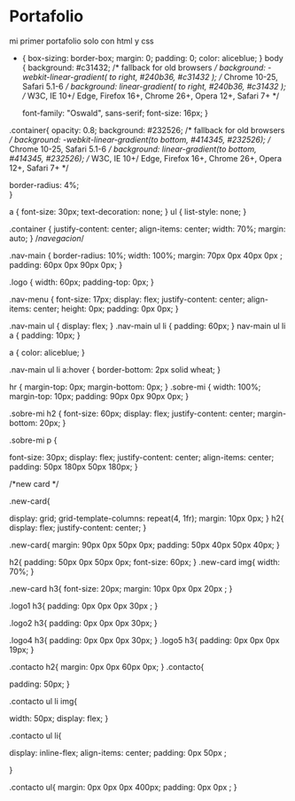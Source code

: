 # Portafolio
 mi primer portafolio solo con html y css
* {
  box-sizing: border-box;
  margin: 0;
  padding: 0;
  color: aliceblue;
}
body {
  background: #c31432; /* fallback for old browsers */
  background: -webkit-linear-gradient(
    to right,
    #240b36,
    #c31432
  ); /* Chrome 10-25, Safari 5.1-6 */
  background: linear-gradient(
    to right,
    #240b36,
    #c31432
  ); /* W3C, IE 10+/ Edge, Firefox 16+, Chrome 26+, Opera 12+, Safari 7+ */

  font-family: "Oswald", sans-serif;
  font-size: 16px;
}

.container{
  opacity: 0.8;
  background: #232526;  /* fallback for old browsers */
  background: -webkit-linear-gradient(to bottom, #414345, #232526);  /* Chrome 10-25, Safari 5.1-6 */
  background: linear-gradient(to bottom, #414345, #232526); /* W3C, IE 10+/ Edge, Firefox 16+, Chrome 26+, Opera 12+, Safari 7+ */
  
border-radius: 4%;  
}

a {
  font-size: 30px;
  text-decoration: none;
}
ul {
  list-style: none;
}

.container {
  justify-content: center;
  align-items: center;
  width: 70%;
  margin: auto;
}
/*navegacion*/

.nav-main {
  border-radius: 10%;
  width: 100%;
  margin: 70px 0px 40px 0px ;
  padding: 60px 0px 90px 0px;
}

.logo {
  width: 60px;
  padding-top: 0px;
}

.nav-menu {
  font-size: 17px;
  display: flex;
  justify-content: center;
  align-items: center;
  height: 0px;
  padding: 0px 0px;
}

.nav-main ul {
  display: flex;
}
.nav-main ul li {
  padding: 60px;
}
nav-main ul li a {
  padding: 10px;
}

a {
  color: aliceblue;
}

.nav-main ul li a:hover {
  border-bottom: 2px solid wheat;
}

hr {
  margin-top: 0px;
  margin-bottom: 0px;
}
.sobre-mi {
  width: 100%;
  margin-top: 10px;
  padding: 90px 0px 90px 0px;
}

.sobre-mi h2 {
  font-size: 60px;
  display: flex;
  justify-content: center;
  margin-bottom: 20px;
}

.sobre-mi p {

  font-size: 30px;
  display: flex;
  justify-content: center;
  align-items: center;
  padding: 50px 180px 50px 180px;
}

/*new card */


.new-card{
 
  display: grid;
grid-template-columns: repeat(4, 1fr);
margin: 10px 0px;
}
h2{
  display: flex;
  justify-content: center;
}

.new-card{
  margin: 90px 0px 50px 0px;
padding: 50px 40px 50px 40px;
}

h2{
  padding: 50px 0px 50px 0px;
  font-size: 60px;
}
.new-card img{
  width: 70%;
}

.new-card h3{
  font-size: 20px;
  margin: 10px 0px 0px 20px ;
}

.logo1 h3{
  padding:  0px 0px 0px 30px ;
}

.logo2 h3{
padding: 0px 0px 0px 30px;
}

.logo4 h3{
  padding: 0px 0px 0px 30px;
}
.logo5 h3{
  padding: 0px 0px 0px 19px;
}

.contacto h2{
  margin: 0px 0px 60px 0px;
}
.contacto{

padding: 50px;
}

.contacto ul li img{
  
  width: 50px;
  display: flex;
}

.contacto ul li{
 
  display: inline-flex;
  align-items: center;
  padding: 0px 50px ;
 
}

.contacto ul{
  margin: 0px 0px 0px 400px;
  padding: 0px 0px ;
}
